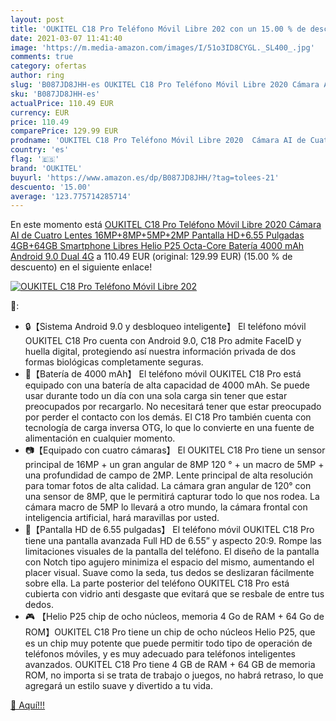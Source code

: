```yaml
---
layout: post
title: 'OUKITEL C18 Pro Teléfono Móvil Libre 202 con un 15.00 % de descuento'
date: 2021-03-07 11:41:40
image: 'https://m.media-amazon.com/images/I/51o3ID8CYGL._SL400_.jpg'
comments: true
category: ofertas
author: ring
slug: 'B087JD8JHH-es OUKITEL C18 Pro Teléfono Móvil Libre 2020 Cámara AI de...'
sku: 'B087JD8JHH-es'
actualPrice: 110.49 EUR
currency: EUR
price: 110.49
comparePrice: 129.99 EUR
prodname: 'OUKITEL C18 Pro Teléfono Móvil Libre 2020  Cámara AI de Cuatro Lentes 16MP+8MP+5MP+2MP  Pantalla HD+6.55 Pulgadas 4GB+64GB  Smartphone Libres Helio P25 Octa-Core  Batería 4000 mAh Android 9.0 Dual 4G'
country: 'es'
flag: '🇪🇸'
brand: 'OUKITEL'
buyurl: 'https://www.amazon.es/dp/B087JD8JHH/?tag=tolees-21'
descuento: '15.00'
average: '123.775714285714'
---
```


En este momento está [OUKITEL C18 Pro Teléfono Móvil Libre 2020  Cámara AI de Cuatro Lentes 16MP+8MP+5MP+2MP  Pantalla HD+6.55 Pulgadas 4GB+64GB  Smartphone Libres Helio P25 Octa-Core  Batería 4000 mAh Android 9.0 Dual 4G](https://www.amazon.es/dp/B087JD8JHH/?tag=tolees-21) a 110.49 EUR (original: 129.99 EUR) (15.00 %  de descuento) en el siguiente enlace!

[![OUKITEL C18 Pro Teléfono Móvil Libre 202](https://m.media-amazon.com/images/I/51o3ID8CYGL._SL400_.jpg)](https://www.amazon.es/dp/B087JD8JHH/?tag=tolees-21)

🔎:

- 🔒【Sistema Android 9.0 y desbloqueo inteligente】 El teléfono móvil OUKITEL C18 Pro cuenta con Android 9.0, C18 Pro admite FaceID y huella digital, protegiendo así nuestra información privada de dos formas biológicas completamente seguras.
- 🔋【Batería de 4000 mAh】 El teléfono móvil OUKITEL C18 Pro está equipado con una batería de alta capacidad de 4000 mAh. Se puede usar durante todo un día con una sola carga sin tener que estar preocupados por recargarlo. No necesitará tener que estar preocupado por perder el contacto con los demás. El C18 Pro también cuenta con tecnología de carga inversa OTG, lo que lo convierte en una fuente de alimentación en cualquier momento.
- 📷【Equipado con cuatro cámaras】 El OUKITEL C18 Pro tiene un sensor principal de 16MP + un gran angular de 8MP 120 ° + un macro de 5MP + una profundidad de campo de 2MP. Lente principal de alta resolución para tomar fotos de alta calidad. La cámara gran angular de 120° con una sensor de 8MP, que le permitirá capturar todo lo que nos rodea. La cámara macro de 5MP lo llevará a otro mundo, la cámara frontal con inteligencia artificial, hará maravillas por usted.
- 📱【Pantalla HD de 6.55 pulgadas】 El teléfono móvil OUKITEL C18 Pro tiene una pantalla avanzada Full HD de 6.55” y aspecto 20:9. Rompe las limitaciones visuales de la pantalla del teléfono. El diseño de la pantalla con Notch tipo agujero minimiza el espacio del mismo, aumentando el placer visual. Suave como la seda, tus dedos se deslizaran fácilmente sobre ella. La parte posterior del teléfono OUKITEL C18 Pro está cubierta con vidrio anti desgaste que evitará que se resbale de entre tus dedos.
- 🎮 【Helio P25 chip de ocho núcleos, memoria 4 Go de RAM + 64 Go de ROM】OUKITEL C18 Pro tiene un chip de ocho núcleos Helio P25, que es un chip muy potente que puede permitir todo tipo de operación de teléfonos móviles, y es muy adecuado para teléfonos inteligentes avanzados. OUKITEL C18 Pro tiene 4 GB de RAM + 64 GB de memoria ROM, no importa si se trata de trabajo o juegos, no habrá retraso, lo que agregará un estilo suave y divertido a tu vida.

[🛒 Aquí!!!](https://www.amazon.es/dp/B087JD8JHH/?tag=tolees-21)
